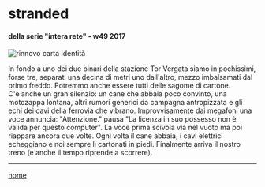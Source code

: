 # stranded  

#### della serie "intera rete" - w49 2017
![](https://drive.google.com/uc?id=1ejvsGBOHnxLdHmTzObxzHQYnzA8vi_be "rinnovo carta identità") 
<!--- /interarete124.png  --->  

In fondo a uno dei due binari della stazione Tor Vergata siamo in pochissimi, forse tre, separati una decina di metri uno dall'altro, mezzo imbalsamati dal primo freddo. Potremmo anche essere tutti delle sagome di cartone.  
C'è anche un gran silenzio: un cane che abbaia poco convinto, una motozappa lontana, altri rumori generici da campagna antropizzata e gli echi dei cavi della ferrovia che vibrano. Improvvisamente dai megafoni una voce annuncia: "Attenzione." pausa "La licenza in suo possesso non è valida per questo computer". La voce prima scivola via nel vuoto ma poi riappare ancora due volte. Ogni volta il cane abbaia, i cavi elettrici echeggiano e noi sempre lì cartonati in piedi. Finalmente arriva il nostro treno (e anche il tempo riprende a scorrere).  
  
---  
[home](/interarete.md) 
